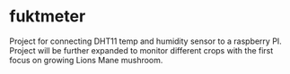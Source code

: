 # fuktmeter

Project for connecting DHT11 temp and humidity sensor to a raspberry PI.   
Project will be further expanded to monitor different crops with the first focus
on growing Lions Mane mushroom.
